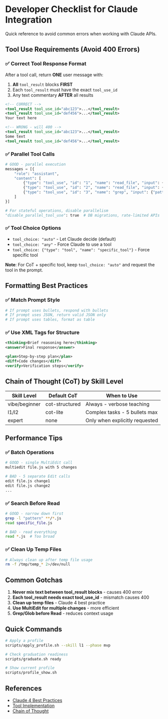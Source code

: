# Developer Checklist for Claude Integration

Quick reference to avoid common errors when working with Claude APIs.

## Tool Use Requirements (Avoid 400 Errors)

### ✅ Correct Tool Response Format
After a tool call, return **ONE** user message with:
1. **All** `tool_result` blocks **FIRST**
2. Each `tool_result` must have the exact `tool_use_id`
3. Any text commentary **AFTER** all results

```xml
<!-- CORRECT -->
<tool_result tool_use_id="abc123">...</tool_result>
<tool_result tool_use_id="def456">...</tool_result>
Your text here

<!-- WRONG - will 400 -->
<tool_result tool_use_id="abc123">...</tool_result>
Some text
<tool_result tool_use_id="def456">...</tool_result>
```

### ✅ Parallel Tool Calls
```python
# GOOD - parallel execution
messages = [{
    "role": "assistant",
    "content": [
        {"type": "tool_use", "id": "1", "name": "read_file", "input": {"path": "a.txt"}},
        {"type": "tool_use", "id": "2", "name": "read_file", "input": {"path": "b.txt"}},
        {"type": "tool_use", "id": "3", "name": "grep", "input": {"pattern": "error"}}
    ]
}]

# For stateful operations, disable parallelism
"disable_parallel_tool_use": true  # DB migrations, rate-limited APIs
```

### ✅ Tool Choice Options
- `tool_choice: "auto"` - Let Claude decide (default)
- `tool_choice: "any"` - Force Claude to use a tool
- `tool_choice: {"type": "tool", "name": "specific_tool"}` - Force specific tool

**Note**: For CoT + specific tool, keep `tool_choice: "auto"` and request the tool in the prompt.

## Formatting Best Practices

### ✅ Match Prompt Style
```python
# If prompt uses bullets, respond with bullets
# If prompt uses JSON, return valid JSON only
# If prompt uses tables, format as table
```

### ✅ Use XML Tags for Structure
```xml
<thinking>Brief reasoning here</thinking>
<answer>Final response</answer>

<plan>Step-by-step plan</plan>
<diff>Code changes</diff>
<verify>Verification steps</verify>
```

## Chain of Thought (CoT) by Skill Level

| Skill Level | Default CoT | When to Use |
|------------|-------------|-------------|
| vibe/beginner | cot-structured | Always - verbose teaching |
| l1/l2 | cot-lite | Complex tasks - 5 bullets max |
| expert | none | Only when explicitly requested |

## Performance Tips

### ✅ Batch Operations
```bash
# GOOD - single MultiEdit call
multiedit file.js with 5 changes

# BAD - 5 separate Edit calls
edit file.js change1
edit file.js change2
...
```

### ✅ Search Before Read
```bash
# GOOD - narrow down first
grep -l "pattern" **/*.js
read specific_file.js

# BAD - read everything
read *.js  # Too broad
```

### ✅ Clean Up Temp Files
```bash
# Always clean up after temp file usage
rm -f /tmp/temp_* 2>/dev/null
```

## Common Gotchas

1. **Never mix text between tool_result blocks** - causes 400 error
2. **Each tool_result needs exact tool_use_id** - mismatch causes 400
3. **Clean up temp files** - Claude 4 best practice
4. **Use MultiEdit for multiple changes** - more efficient
5. **Grep/Glob before Read** - reduces context usage

## Quick Commands

```bash
# Apply a profile
scripts/apply_profile.sh --skill l1 --phase mvp

# Check graduation readiness
scripts/graduate.sh ready

# Show current profile
scripts/profile_show.sh
```

## References
- [Claude 4 Best Practices](https://docs.anthropic.com/en/docs/build-with-claude/prompt-engineering/claude-4-best-practices)
- [Tool Implementation](https://docs.anthropic.com/en/docs/agents-and-tools/tool-use/implement-tool-use)
- [Chain of Thought](https://docs.anthropic.com/en/docs/build-with-claude/prompt-engineering/chain-of-thought)

